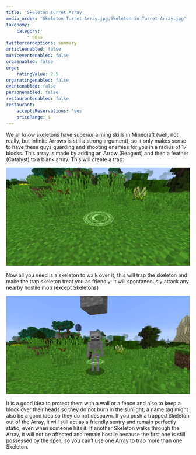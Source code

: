 ```yaml
---
title: 'Skeleton Turret Array'
media_order: 'Skeleton Turret Array.jpg,Skeleton in Turret Array.jpg'
taxonomy:
    category:
        - docs
twittercardoptions: summary
articleenabled: false
musiceventenabled: false
orgaenabled: false
orga:
    ratingValue: 2.5
orgaratingenabled: false
eventenabled: false
personenabled: false
restaurantenabled: false
restaurant:
    acceptsReservations: 'yes'
    priceRange: $
---
```


We all know skeletons have superior aiming skills in Minecraft (well, not really, but Infinite Arrows is still a strong argument), so it only makes sense to have these guys guarding and shooting enemies for you in a radius of 17 blocks. This array is made by adding an Arrow (Reagent) and then a feather (Catalyst) to a blank array. This will create a trap:

![](Skeleton%20Turret%20Array.jpg)

Now all you need is a skeleton to walk over it, this will trap the skeleton and make the trap skeleton treat you as friendly: it will spontaneously attack any nearby hostile mob (except Skeletons)

![](Skeleton%20in%20Turret%20Array.jpg)

It is a good idea to protect them with a wall or a fence and also to keep a block over their heads so they do not burn in the sunlight, a name tag might also be a good idea so they do not despawn. If you push a trapped Skeleton out of the Array, it will still act as a friendly sentry and remain perfectly static, even when someone hits it. If another Skeleton walks through the Array, it will not be affected and remain hostile because the first one is still possessed by the spell, so you can’t use one Array to trap more than one Skeleton.
